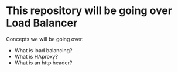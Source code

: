 This repository will be going over Load Balancer
=================================================
Concepts we will be going over:
- What is load balancing?
- What is HAproxy?
- What is an http header?
